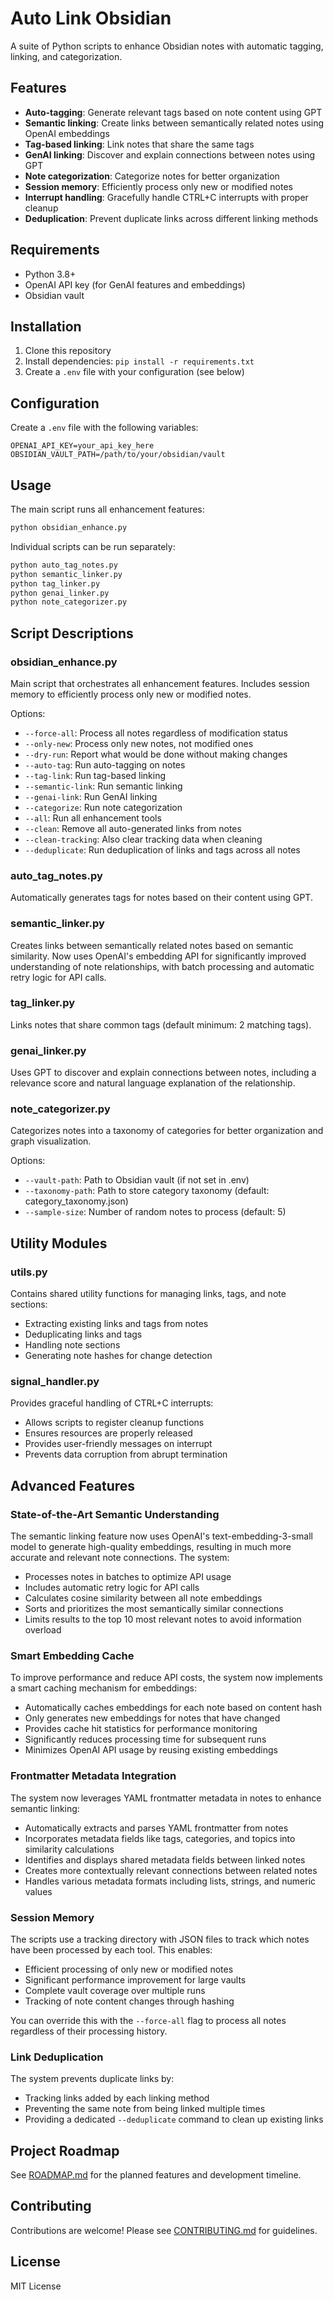 # Auto Link Obsidian

A suite of Python scripts to enhance Obsidian notes with automatic tagging, linking, and categorization.

## Features

- **Auto-tagging**: Generate relevant tags based on note content using GPT
- **Semantic linking**: Create links between semantically related notes using OpenAI embeddings
- **Tag-based linking**: Link notes that share the same tags
- **GenAI linking**: Discover and explain connections between notes using GPT
- **Note categorization**: Categorize notes for better organization
- **Session memory**: Efficiently process only new or modified notes
- **Interrupt handling**: Gracefully handle CTRL+C interrupts with proper cleanup
- **Deduplication**: Prevent duplicate links across different linking methods

## Requirements

- Python 3.8+
- OpenAI API key (for GenAI features and embeddings)
- Obsidian vault

## Installation

1. Clone this repository
2. Install dependencies: `pip install -r requirements.txt`
3. Create a `.env` file with your configuration (see below)

## Configuration

Create a `.env` file with the following variables:

```
OPENAI_API_KEY=your_api_key_here
OBSIDIAN_VAULT_PATH=/path/to/your/obsidian/vault
```

## Usage

The main script runs all enhancement features:

```bash
python obsidian_enhance.py
```

Individual scripts can be run separately:

```bash
python auto_tag_notes.py
python semantic_linker.py
python tag_linker.py
python genai_linker.py
python note_categorizer.py
```

## Script Descriptions

### obsidian_enhance.py

Main script that orchestrates all enhancement features. Includes session memory to efficiently process only new or modified notes.

Options:
- `--force-all`: Process all notes regardless of modification status
- `--only-new`: Process only new notes, not modified ones
- `--dry-run`: Report what would be done without making changes
- `--auto-tag`: Run auto-tagging on notes
- `--tag-link`: Run tag-based linking
- `--semantic-link`: Run semantic linking
- `--genai-link`: Run GenAI linking
- `--categorize`: Run note categorization
- `--all`: Run all enhancement tools
- `--clean`: Remove all auto-generated links from notes
- `--clean-tracking`: Also clear tracking data when cleaning
- `--deduplicate`: Run deduplication of links and tags across all notes

### auto_tag_notes.py

Automatically generates tags for notes based on their content using GPT.

### semantic_linker.py

Creates links between semantically related notes based on semantic similarity. Now uses OpenAI's embedding API for significantly improved understanding of note relationships, with batch processing and automatic retry logic for API calls.

### tag_linker.py

Links notes that share common tags (default minimum: 2 matching tags).

### genai_linker.py

Uses GPT to discover and explain connections between notes, including a relevance score and natural language explanation of the relationship.

### note_categorizer.py

Categorizes notes into a taxonomy of categories for better organization and graph visualization.

Options:
- `--vault-path`: Path to Obsidian vault (if not set in .env)
- `--taxonomy-path`: Path to store category taxonomy (default: category_taxonomy.json)
- `--sample-size`: Number of random notes to process (default: 5)

## Utility Modules

### utils.py

Contains shared utility functions for managing links, tags, and note sections:

- Extracting existing links and tags from notes
- Deduplicating links and tags
- Handling note sections
- Generating note hashes for change detection

### signal_handler.py

Provides graceful handling of CTRL+C interrupts:

- Allows scripts to register cleanup functions
- Ensures resources are properly released
- Provides user-friendly messages on interrupt
- Prevents data corruption from abrupt termination

## Advanced Features

### State-of-the-Art Semantic Understanding

The semantic linking feature now uses OpenAI's text-embedding-3-small model to generate high-quality embeddings, resulting in much more accurate and relevant note connections. The system:

- Processes notes in batches to optimize API usage
- Includes automatic retry logic for API calls
- Calculates cosine similarity between all note embeddings
- Sorts and prioritizes the most semantically similar connections
- Limits results to the top 10 most relevant notes to avoid information overload

### Smart Embedding Cache

To improve performance and reduce API costs, the system now implements a smart caching mechanism for embeddings:

- Automatically caches embeddings for each note based on content hash
- Only generates new embeddings for notes that have changed
- Provides cache hit statistics for performance monitoring
- Significantly reduces processing time for subsequent runs
- Minimizes OpenAI API usage by reusing existing embeddings

### Frontmatter Metadata Integration

The system now leverages YAML frontmatter metadata in notes to enhance semantic linking:

- Automatically extracts and parses YAML frontmatter from notes
- Incorporates metadata fields like tags, categories, and topics into similarity calculations
- Identifies and displays shared metadata fields between linked notes
- Creates more contextually relevant connections between related notes
- Handles various metadata formats including lists, strings, and numeric values

### Session Memory

The scripts use a tracking directory with JSON files to track which notes have been processed by each tool. This enables:

- Efficient processing of only new or modified notes
- Significant performance improvement for large vaults
- Complete vault coverage over multiple runs
- Tracking of note content changes through hashing

You can override this with the `--force-all` flag to process all notes regardless of their processing history.

### Link Deduplication

The system prevents duplicate links by:
- Tracking links added by each linking method
- Preventing the same note from being linked multiple times
- Providing a dedicated `--deduplicate` command to clean up existing links

## Project Roadmap

See [ROADMAP.md](ROADMAP.md) for the planned features and development timeline.

## Contributing

Contributions are welcome! Please see [CONTRIBUTING.md](CONTRIBUTING.md) for guidelines.

## License

MIT License
